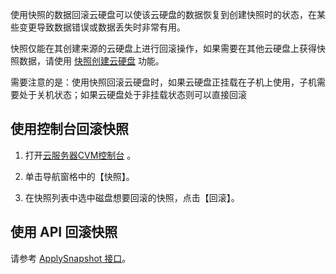 使用快照的数据回滚云硬盘可以使该云硬盘的数据恢复到创建快照时的状态，在某些变更导致数据错误或数据丢失时非常有用。

快照仅能在其创建来源的云硬盘上进行回滚操作，如果需要在其他云硬盘上获得快照数据，请使用 [快照创建云硬盘](/doc/product/362/5757) 功能。

需要注意的是：使用快照回滚云硬盘时，如果云硬盘正挂载在子机上使用，子机需要处于关机状态；如果云硬盘处于非挂载状态则可以直接回滚

## 使用控制台回滚快照
1) 打开[云服务器CVM控制台](http://console.tcecqpoc.fsphere.cn/cvm/) 。

2) 单击导航窗格中的【快照】。

3) 在快照列表中选中磁盘想要回滚的快照，点击【回滚】。

## 使用 API 回滚快照
请参考 [ApplySnapshot 接口](/doc/api/364/2533)。

